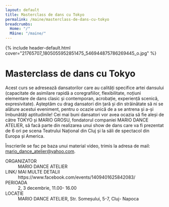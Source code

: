 ```yaml
---
layout: default
title: Masterclass de dans cu Tokyo
permalink: /maine/masterclass-de-dans-cu-tokyo
breadcrumbs:
  Home: "/"
  Mâine: "/maine/"
---
```


{% include header-default.html cover="21765707_1805055952851475_546944875786269445_o.jpg" %}

# Masterclass de dans cu Tokyo

Acest curs se adresează dansatorilor care au calități specifice artei dansului (capacitate de asimilare rapidă a coregrafiilor, flexibilitate, noțiuni elementare de dans clasic și contemporan, acrobație, experiență scenică, expresivitate). Așteptăm cu drag dansatori din țară și din străinătate să ni se alăture acestui eveniment, pentru o ocazie unică de a se antrena și a-și îmbunătăți aptitudinile! Cei mai buni dansatori vor avea ocazia să fie aleși de către TOKYO și MARIO GROSU, fondatorul companiei MARIO DANCE ATELIER, să facă parte din realizarea unui show de dans care va fi prezentat de 6 ori pe scena Teatrului Național din Cluj și la săli de spectacol din Europa și America.

Înscrierile se fac pe baza unui material video, trimis la adresa de mail: [mario_dance_atelier@yahoo.com](mailto:mario_dance_atelier@yahoo.com).

<dl class="dl">

  <dt>ORGANIZATOR</dt>
  <dd>MARIO DANCE ATELIER</dd>

  <dt>LINK/ MAI MULTE DETALII</dt>
  <dd>https://www.facebook.com/events/1409401625842083/</dd>

  <dt>PERIOADA</dt>
  <dd>2, 3 decembrie,   11.00- 16.00</dd>

  <dt>LOCAȚIE</dt>
  <dd>MARIO DANCE ATELIER, Str. Someșului, 5-7, Cluj- Napoca</dd>


</dl>
